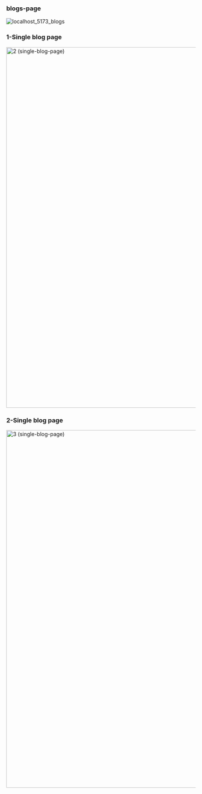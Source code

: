 ### blogs-page


![localhost_5173_blogs](https://github.com/user-attachments/assets/46440403-1727-463f-97af-89594b5ca0fd)



### 1-Single blog page
<img width="958" alt="2 (single-blog-page)" src="https://github.com/user-attachments/assets/aa7803f7-0871-4966-87b4-edae8f3ebcbd" />



### 2-Single blog page
<img width="950" alt="3 (single-blog-page)" src="https://github.com/user-attachments/assets/240266cd-ca69-4f8a-a382-0bce0d8bbd89" />
